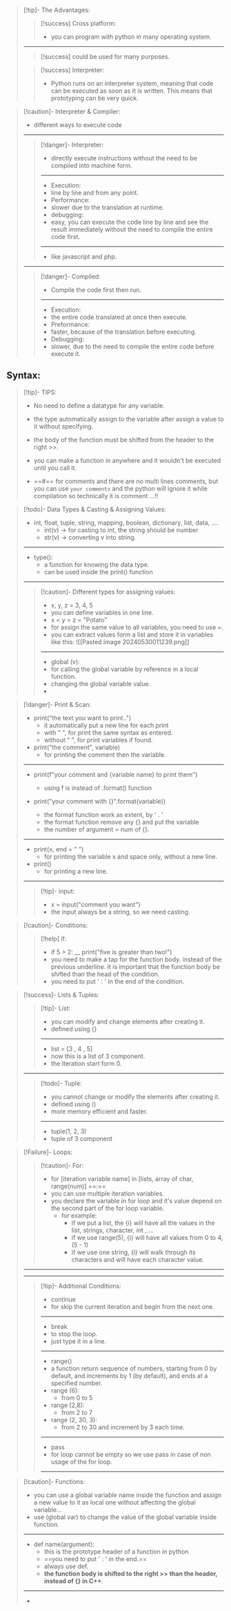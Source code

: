 >[!tip]- The Advantages:
>
>>[!success] Cross platform:
>>- you can program with python in many operating system.
>---
>>[!success] could be used for many purposes.
>
>>[!success] Interpreter:
>>- Python runs on an interpreter system, meaning that code can be executed as soon as it is written. This means that prototyping can be very quick.

>[!caution]- Interpreter & Compiler:
>- different ways to execute code
>---
>>[!danger]- Interpreter:
>>- directly execute instructions without the need to be compiled into machine form.
>>---
>>- Execution:
>>	- line by line and from any point.
>>- Performance:
>>	- slower due to the translation at runtime.
>>- debugging:
>>	- easy, you can execute the code line by line and see the result immediately without the need to compile the entire code first.
>>---
>>- like javascript and php.
>---
>>[!danger]- Compiled:
>>- Compile the code first then run.
>>---
>>- Execution:
>>	- the entire code translated at once then execute.
>>- Preformance:
>>	- faster, because of the translation before executing.
>>- Debugging:
>>	- slower, due to the need to compile the entire code before execute it.

## Syntax:

>[!tip]- TIPS:
>- No need to define a datatype for any variable.
>
>- the type automatically assign to the variable after assign a value to it without specifying.
>
>- the body of the function must be shifted from the header to the right >>.
>
>- you can make a function in anywhere and it wouldn't be executed until you call it.
>
>
>
>- ==#== for comments and there are no multi lines comments, but you can use ``` your comments ``` and the python will ignore it while compilation so technically it is comment ...!!

>[!todo]- Data Types & Casting & Assigning Values:
>- int, float, tuple, string, mapping, boolean, dictionary, list, data, ....
>	- int(v) -> for casting to int, the string should be number
>	- str(v) -> converting v into string.
>---
>- type():
>	- a function for knowing the data type.
>	- can be used inside the print() function
>---
>>[!caution]- Different types for assigning values:
>>- x, y, z = 3, 4, 5
>>	- you can define variables in one line.
>>- x = y = z = "Potato"
>>	- for assign the same value to all variables, you need to use =.
>>- you can extract values form a list and store it in variables like this:
>>	![[Pasted image 20240530011239.png]]
>>---
>>- global (v):
>>	- for calling the global variable by reference in a local function.
>>	- changing the global variable value.
>>- 

>[!danger]- Print & Scan:
>- print("the text you want to print..")
>	- it automatically put a new line for each print
>	- with " ", for print the same syntax as entered.
>	- without " ", for print variables if found.
>- print("the comment", variable)
>	- for printing the comment then the variable.
>---
>- print(f"your comment and {variable name} to print them")
>	- using f is instead of .format() function
>
>- print("your comment with {}".format(variable))
>	- the format function work as extent, by ' . '
>	- the format function remove any {} and put the variable
>	- the number of argument = num of {}.
>---
>- print(x, end = "  ")
>	- for printing the variable x and space only, without a new line.
>- print()
>	- for printing a new line.
>---
>>[!tip]- input:
>>- x = input("comment you want")
>>	- the input always be a string, so we need casting.

>[!caution]- Conditions:
>
>>[!help] if:
>>- if 5 > 2:
>> __ print("five is greater than two!")
>>	- you need to make a tap for the function body. instead of the previous underline. it is important that the function body be shifted than the head of the condition.
>>	- you need to put ' : ' in the end of the condition.

>[!success]- Lists & Tuples:
>>[!tip]- List:
>>- you can modify and change elements after creating it.
>>- defined using {}
>>---
>>- list = [3 , 4 , 5]
>>	- now this is a list of 3 component.
>>	- the iteration start form 0.
>---
>>[!todo]- Tuple:
>>- you cannot change or modify the elements after creating it.
>>- defined using ()
>>- more memory efficient and faster.
>>---
>>- tuple(1, 2, 3)
>>	- tuple of 3 component

>[!Failure]- Loops:
>
>>[!caution]- For:
>>- for [iteration variable name] in [lists, array of char, range(num)] ==:==  
>>	- you can use multiple iteration variables.
>>	- you declare the variable in for loop and it's value depend on the second part of the for loop variable.
>>		- for example: 
>>			- if we put a list, the {i} will have all the values in the list, strings, character, int ,....
>>			- if we use range(5), {i} will have all values from 0 to 4,   (5 - 1)
>>			- if we use one string, {i} will walk through its characters and will have each character value.
>---
>---
>>[!tip]- Additional Conditions:
>>- continue
>>	- for skip the current iteration and begin from the next one.
>>---
>>- break
>>	- to stop the loop.
>>	- just type it in a line.
>>---
>>- range()
>>	- a function return sequence of numbers, starting from 0 by default, and increments by 1 (by default), and ends at a specified number.
>>	- range (6):
>>		- from 0 to 5
>>	- range (2,8):
>>		- from 2 to 7
>>	- range (2, 30, 3):
>>		- from 2 to 30 and increment by 3 each time.
>>---
>>- pass
>>	- for loop cannot be empty so we use pass in case of non usage of the for loop.
>>---

>[!caution]- Functions:
>- you can use a global variable name inside the function and assign a new value to it as local one without affecting the global variable...
>- use (global var) to change the value of the global variable inside function.
>----
>- def name(argument):
>     - this is the prototype header of a function in python
>     - ==you need to put ' : ' in the end.==
>     - always use def.
>     - __the function body is shifted to the right >> than the header, instead of {} in C++__.
> 
>----
>- 

